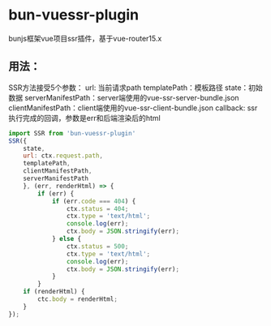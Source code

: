 # bun-vuessr-plugin
bunjs框架vue项目ssr插件，基于vue-router15.x

## 用法：
SSR方法接受5个参数：
url: 当前请求path
templatePath：模板路径
state：初始数据
serverManifestPath：server端使用的vue-ssr-server-bundle.json
clientManifestPath：client端使用的vue-ssr-client-bundle.json
callback: ssr执行完成的回调，参数是err和后端渲染后的html

```javascript
import SSR from 'bun-vuessr-plugin'
SSR({
    state,
    url: ctx.request.path,
    templatePath,
    clientManifestPath,
    serverManifestPath
    }, (err, renderHtml) => {
    	if (err) {
            if (err.code === 404) {
                ctx.status = 404;
                ctx.type = 'text/html';
                console.log(err);
                ctx.body = JSON.stringify(err);
            } else {
                ctx.status = 500;
                ctx.type = 'text/html';
                console.log(err);
                ctx.body = JSON.stringify(err);
            }
        }
	if (renderHtml) {
	    ctc.body = renderHtml;      
	}
});
```
